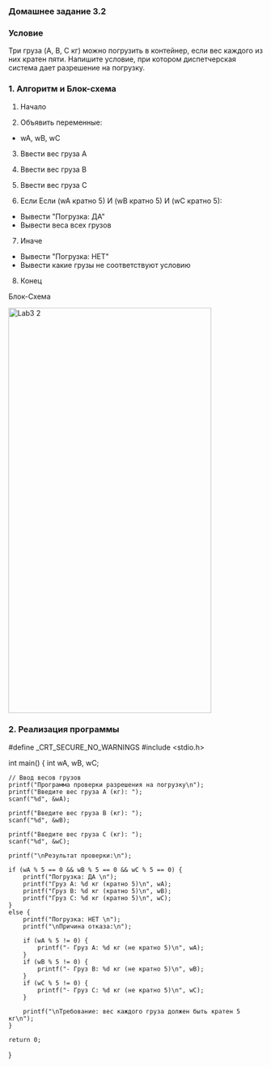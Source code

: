 ### Домашнее задание 3.2

### Условие
Три груза (A, B, C кг) можно погрузить в контейнер, если вес каждого из них кратен пяти. Напишите условие, при котором диспетчерская система дает разрешение на погрузку.

### 1. Алгоритм и Блок-схема

1. Начало
  
3. Объявить переменные:
- wA, wB, wC
  
3. Ввести вес груза A
  
4. Ввести вес груза B
  
6. Ввести вес груза C
  
8. Если Если (wA кратно 5) И (wB кратно 5) И (wC кратно 5):
- Вывести "Погрузка: ДА"
- Вывести веса всех грузов

7. Иначе
- Вывести "Погрузка: НЕТ"
- Вывести какие грузы не соответствуют условию

8. Конец

Блок-Схема

<img width="401" height="801" alt="Lab3 2" src="https://github.com/user-attachments/assets/1f18eec6-bd93-44c2-8872-cdf044841ff1" />

### 2. Реализация программы

#define _CRT_SECURE_NO_WARNINGS
#include <stdio.h>

int main() {
    int wA, wB, wC;

    // Ввод весов грузов
    printf("Программа проверки разрешения на погрузку\n");
    printf("Введите вес груза A (кг): ");
    scanf("%d", &wA);

    printf("Введите вес груза B (кг): ");
    scanf("%d", &wB);

    printf("Введите вес груза C (кг): ");
    scanf("%d", &wC);

    printf("\nРезультат проверки:\n");

    if (wA % 5 == 0 && wB % 5 == 0 && wC % 5 == 0) {
        printf("Погрузка: ДА \n");
        printf("Груз A: %d кг (кратно 5)\n", wA);
        printf("Груз B: %d кг (кратно 5)\n", wB);
        printf("Груз C: %d кг (кратно 5)\n", wC);
    }
    else {
        printf("Погрузка: НЕТ \n");
        printf("\nПричина отказа:\n");

        if (wA % 5 != 0) {
            printf("- Груз A: %d кг (не кратно 5)\n", wA);
        }
        if (wB % 5 != 0) {
            printf("- Груз B: %d кг (не кратно 5)\n", wB);
        }
        if (wC % 5 != 0) {
            printf("- Груз C: %d кг (не кратно 5)\n", wC);
        }

        printf("\nТребование: вес каждого груза должен быть кратен 5 кг\n");
    }

    return 0;
}
